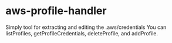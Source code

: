 # aws-profile-handler
Simply tool for extracting and editing the .aws/credentials
You can listProfiles, getProfileCredentials, deleteProfile, and addProfile.
